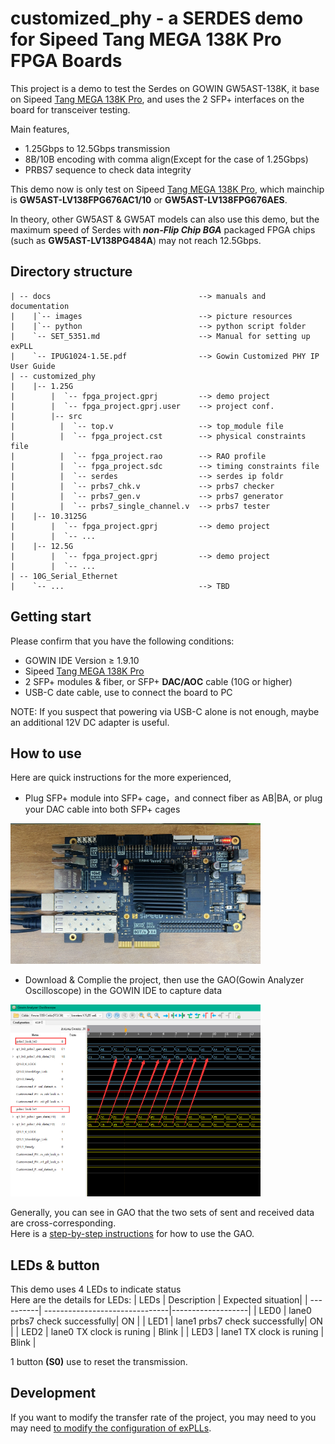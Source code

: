 # customized_phy - a SERDES demo for Sipeed Tang MEGA 138K Pro FPGA Boards


This project is a demo to test the Serdes on GOWIN GW5AST-138K, it base on Sipeed [Tang MEGA 138K Pro](https://wiki.sipeed.com/hardware/en/tang/tang-mega-138k/mega-138k-pro.html), and uses the 2 SFP+ interfaces on the board for transceiver testing.

Main features,

- 1.25Gbps to 12.5Gbps transmission
- 8B/10B encoding with comma align(Except for the case of 1.25Gbps)
- PRBS7 sequence to check data integrity

This demo now is only test on Sipeed [Tang MEGA 138K Pro](https://wiki.sipeed.com/hardware/en/tang/tang-mega-138k/mega-138k-pro.html), which mainchip is **GW5AST-LV138FPG676AC1/10** or **GW5AST-LV138FPG676AES**.   

In theory, other GW5AST & GW5AT models can also use this demo, but the maximum speed of Serdes with ***non-Flip Chip BGA*** packaged FPGA chips (such as **GW5AST-LV138PG484A**) may not reach 12.5Gbps.

## Directory structure

```
| -- docs                                 --> manuals and documentation  
|    |`-- images                          --> picture resources  
|    |`-- python                          --> python script folder
|    `-- SET_5351.md                      --> Manual for setting up exPLL   
|    `-- IPUG1024-1.5E.pdf                --> Gowin Customized PHY IP User Guide
| -- customized_phy
|    |-- 1.25G                            
|        |	`-- fpga_project.gprj         --> demo project
|        |	`-- fpga_project.gprj.user    --> project conf.
|        |-- src
|          |  `-- top.v                   --> top_module file
|          |  `-- fpga_project.cst        --> physical constraints file
|          |  `-- fpga_project.rao        --> RAO profile
|          |  `-- fpga_project.sdc        --> timing constraints file
|          |  `-- serdes                  --> serdes ip foldr
|          |  `-- prbs7_chk.v             --> prbs7 checker
|          |  `-- prbs7_gen.v             --> prbs7 generator
|          |  `-- prbs7_single_channel.v  --> prbs7 tester
|    |-- 10.3125G
|        |	`-- fpga_project.gprj         --> demo project
|        |	`-- ...
|    |-- 12.5G
|        |	`-- fpga_project.gprj         --> demo project
|        |	`-- ...
| -- 10G_Serial_Ethernet 
|    `-- ...                              --> TBD        
```
## Getting start

Please confirm that you have the following conditions:
- GOWIN IDE Version ≥ 1.9.10
- Sipeed [Tang MEGA 138K Pro](https://wiki.sipeed.com/hardware/en/tang/tang-mega-138k/mega-138k-pro.html)
- 2 SFP+ modules & fiber, or SFP+ **DAC/AOC** cable (10G or higher)
- USB-C date cable, use to connect the board to  PC  

NOTE: If you suspect that powering via USB-C alone is not enough, maybe an additional 12V DC adapter is useful.

## How to use

Here are quick instructions for the more experienced,
- Plug SFP+ module into SFP+ cage，and connect fiber as AB|BA, or plug your DAC cable into both SFP+ cages

<img src="../docs/images/SFP_DAC_LOOPBACK.png" width=400>

- Download & Complie the project, then use the GAO(Gowin Analyzer Oscilloscope) in the GOWIN IDE to capture data

<img src="../docs/images/GAO_cross-corresponding.png" width=400>

Generally, you can see in GAO that the two sets of sent and received data are cross-corresponding.  
Here is a [step-by-step instructions](../docs/manual/SUG114-3.0E_Gowin%20Analyzer_Oscilloscope_User_Guide.pdf) for how to use the GAO.  

## LEDs & button

This demo uses 4 LEDs to indicate status  
Here are the details for LEDs:
| LEDs      | Description                    | Expected situation|
| ----------| -------------------------------|-------------------|
| LED0      |  lane0 prbs7 check successfully| ON                |
| LED1      |  lane1 prbs7 check successfully| ON                |
| LED2      |  lane0 TX clock is runing      | Blink             |
| LED3      |  lane1 TX clock is runing      | Blink             |

1 button **(S0)** use to reset the transmission.  

## Development

If you want to modify the transfer rate of the project, you may need to you may need [to modify the configuration of exPLLs](../docs/SET_5351.md).  

